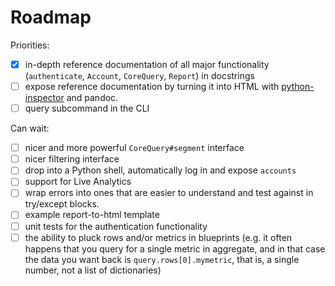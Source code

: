 # Roadmap

Priorities: 

* [x] in-depth reference documentation of all major functionality (`authenticate`, `Account`, `CoreQuery`, `Report`) in docstrings
* [ ] expose reference documentation by turning it into HTML with [python-inspector](https://github.com/debrouwere/python-inspector/) and pandoc.
* [ ] query subcommand in the CLI

Can wait: 

* [ ] nicer and more powerful `CoreQuery#segment` interface
* [ ] nicer filtering interface
* [ ] drop into a Python shell, automatically log in and expose `accounts`
* [ ] support for Live Analytics
* [ ] wrap errors into ones that are easier to understand and test against in try/except blocks.
* [ ] example report-to-html template
* [ ] unit tests for the authentication functionality
* [ ] the ability to pluck rows and/or metrics in blueprints (e.g. it often happens that you query for a single metric in aggregate, and in that case the data you want back is `query.rows[0].mymetric`, that is, a single number, not a list of dictionaries)